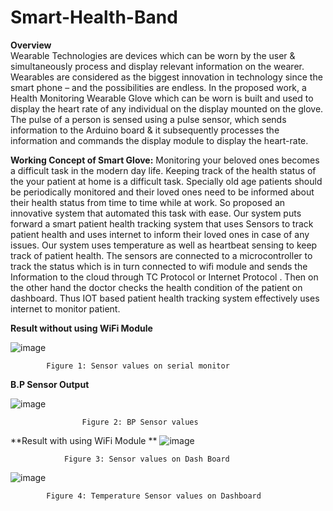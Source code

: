 # Smart-Health-Band
**Overview**   
    Wearable Technologies are devices which can be worn by the user & simultaneously process and display relevant information on the wearer. Wearables are considered as the biggest innovation in technology since the smart phone – and the possibilities are endless.
		In the proposed work, a Health Monitoring Wearable Glove which can be worn is built and used to display the heart rate of any individual on the display mounted on the glove. The pulse of a person is sensed using a pulse sensor, which sends information to the Arduino board & it subsequently processes the information and commands the display module to display the heart-rate.

 **Working Concept of Smart Glove:**
  	Monitoring your beloved ones becomes a difficult task in the modern day life. Keeping track of the health status of the your patient at home is a difficult task. Specially old age patients should be periodically monitored and their loved ones need to be informed about their health status from time to time while at work. So proposed an innovative system that automated this task with ease. Our system puts forward a smart patient health tracking system that uses Sensors to track patient health and uses internet to inform their loved ones in case of any issues. Our system uses temperature as well as heartbeat sensing to keep track of patient health. The sensors are connected to a microcontroller to track the status which is in turn connected to wifi module and sends the Information to the cloud through TC Protocol or Internet Protocol . Then on the other hand the doctor checks the health condition of the patient on dashboard. Thus IOT based patient health tracking system effectively uses internet to monitor patient.

  
**Result without using WiFi Module**

![image](https://github.com/varun-1409/Smart-Health-Band/assets/84139574/83394f8d-1e71-4c58-8e2c-4980d548e8d4)

			Figure 1: Sensor values on serial monitor


**B.P Sensor Output**

![image](https://github.com/varun-1409/Smart-Health-Band/assets/84139574/2992278f-f0aa-464e-8b92-c426d56a87f4)

					Figure 2: BP Sensor values


**Result with using WiFi Module
**
![image](https://github.com/varun-1409/Smart-Health-Band/assets/84139574/38f48bc7-aba2-4618-be99-3077060336f5)

				Figure 3: Sensor values on Dash Board

![image](https://github.com/varun-1409/Smart-Health-Band/assets/84139574/daf59aa7-2f00-428f-93b9-92cc05cf0658)

			Figure 4: Temperature Sensor values on Dashboard 

